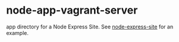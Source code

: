 # node-app-vagrant-server

app directory for a Node Express Site. See [node-express-site](https://github.com/jaymcgovern/node-express-site) for an example.